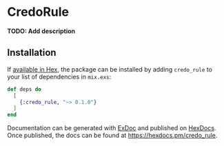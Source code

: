 # CredoRule

**TODO: Add description**

## Installation

If [available in Hex](https://hex.pm/docs/publish), the package can be installed
by adding `credo_rule` to your list of dependencies in `mix.exs`:

```elixir
def deps do
  [
    {:credo_rule, "~> 0.1.0"}
  ]
end
```

Documentation can be generated with [ExDoc](https://github.com/elixir-lang/ex_doc)
and published on [HexDocs](https://hexdocs.pm). Once published, the docs can
be found at <https://hexdocs.pm/credo_rule>.

